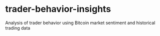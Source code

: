 # trader-behavior-insights
Analysis of trader behavior using Bitcoin market sentiment and historical trading data
